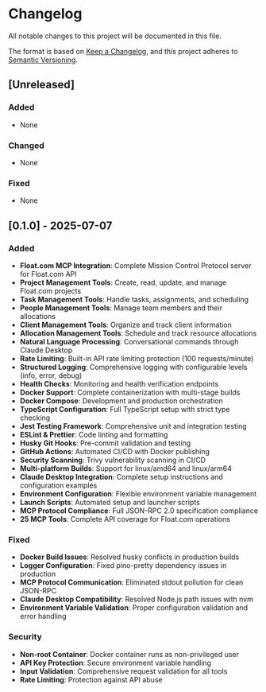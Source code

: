 # Changelog

All notable changes to this project will be documented in this file.

The format is based on [Keep a Changelog](https://keepachangelog.com/en/1.0.0/),
and this project adheres to [Semantic Versioning](https://semver.org/spec/v2.0.0.html).

## [Unreleased]

### Added
- None

### Changed
- None

### Fixed
- None

## [0.1.0] - 2025-07-07

### Added
- **Float.com MCP Integration**: Complete Mission Control Protocol server for Float.com API
- **Project Management Tools**: Create, read, update, and manage Float.com projects
- **Task Management Tools**: Handle tasks, assignments, and scheduling
- **People Management Tools**: Manage team members and their allocations
- **Client Management Tools**: Organize and track client information
- **Allocation Management Tools**: Schedule and track resource allocations
- **Natural Language Processing**: Conversational commands through Claude Desktop
- **Rate Limiting**: Built-in API rate limiting protection (100 requests/minute)
- **Structured Logging**: Comprehensive logging with configurable levels (info, error, debug)
- **Health Checks**: Monitoring and health verification endpoints
- **Docker Support**: Complete containerization with multi-stage builds
- **Docker Compose**: Development and production orchestration
- **TypeScript Configuration**: Full TypeScript setup with strict type checking
- **Jest Testing Framework**: Comprehensive unit and integration testing
- **ESLint & Prettier**: Code linting and formatting
- **Husky Git Hooks**: Pre-commit validation and testing
- **GitHub Actions**: Automated CI/CD with Docker publishing
- **Security Scanning**: Trivy vulnerability scanning in CI/CD
- **Multi-platform Builds**: Support for linux/amd64 and linux/arm64
- **Claude Desktop Integration**: Complete setup instructions and configuration examples
- **Environment Configuration**: Flexible environment variable management
- **Launch Scripts**: Automated setup and launcher scripts
- **MCP Protocol Compliance**: Full JSON-RPC 2.0 specification compliance
- **25 MCP Tools**: Complete API coverage for Float.com operations

### Fixed
- **Docker Build Issues**: Resolved husky conflicts in production builds
- **Logger Configuration**: Fixed pino-pretty dependency issues in production
- **MCP Protocol Communication**: Eliminated stdout pollution for clean JSON-RPC
- **Claude Desktop Compatibility**: Resolved Node.js path issues with nvm
- **Environment Variable Validation**: Proper configuration validation and error handling

### Security
- **Non-root Container**: Docker container runs as non-privileged user
- **API Key Protection**: Secure environment variable handling
- **Input Validation**: Comprehensive request validation for all tools
- **Rate Limiting**: Protection against API abuse 